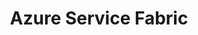 ---
# Accomplishments widget.
widget: "howto"  # See https://sourcethemes.com/academic/docs/page-builder/
headless: true  # This file represents a page section.
active: true  # Activate this widget? true/false
weight: 6 # Order that this section will appear.
title: "Azure Service Fabric"
subtitle: ""

# Date format
#   Refer to https://sourcethemes.com/academic/docs/customization/#date-format
date_format: "Jan 2006"

# Accomplishments.
#   Add/remove as many `[[item]]` blocks below as you like.
#   `title`, `organization` and `date_start` are the required parameters.
#   Leave other parameters empty if not required.
#   Begin/end multi-line descriptions with 3 quotes `"""`.
item: 
smallItem: 
 - title: "Running Windows Containers on Azure Service Fabric"
   summary: "blog.xebia.com"
   linkText: ""
   linkUrl: "http://blog.xebia.com/running-windows-containers-on-azure-service-fabric/" 
   openNewWindow: 
   image: "https://res.cloudinary.com/agile-seo/image/fetch/w_62,dpr_1.0,d_blank_am8gzx.png/https%3A%2F%2Flogo.clearbit.com%2Fblog.xebia.com%3Fsize%3D250"
 - title: "Azure Service Fabric: Deploying Your First Container"
   summary: "kvaes.wordpress.com"
   linkText: ""
   linkUrl: "https://kvaes.wordpress.com/2017/08/08/azure-service-fabric-deploying-your-first-container/" 
   openNewWindow: 
   image: "https://res.cloudinary.com/agile-seo/image/fetch/w_62,dpr_1.0,d_blank_am8gzx.png/https%3A%2F%2Flogo.clearbit.com%2Fkvaes.wordpress.com%3Fsize%3D250"
 - title: "Overview of Azure Service Fabric"
   summary: "docs.microsoft.com"
   linkText: ""
   linkUrl: "https://docs.microsoft.com/en-us/azure/service-fabric/service-fabric-overview" 
   openNewWindow: 
   image: "https://res.cloudinary.com/agile-seo/image/fetch/w_62,dpr_1.0,d_blank_am8gzx.png/https%3A%2F%2Flogo.clearbit.com%2Fdocs.microsoft.com%3Fsize%3D250"
---